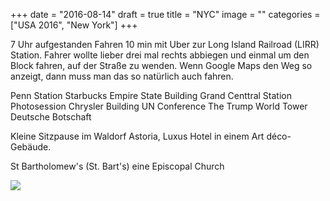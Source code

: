 +++
date = "2016-08-14"
draft = true
title = "NYC"
image = ""
categories = ["USA 2016", "New York"]
+++

7 Uhr aufgestanden
Fahren 10 min mit Uber zur Long Island Railroad (LIRR) Station.
Fahrer wollte lieber drei mal rechts abbiegen
und einmal um den Block fahren, 
auf der Straße zu wenden. Wenn Google Maps
den Weg so anzeigt, dann muss man das so natürlich auch fahren.

Penn Station
Starbucks
Empire State Building
Grand Centtral Station
Photosession
Chrysler Building
UN Conference
The Trump World Tower
Deutsche Botschaft

Kleine Sitzpause im Waldorf Astoria,
Luxus Hotel in einem Art déco-Gebäude. 


St Bartholomew's (St. Bart's) eine Episcopal Church

![](/images/2016-08-14_.jpg)